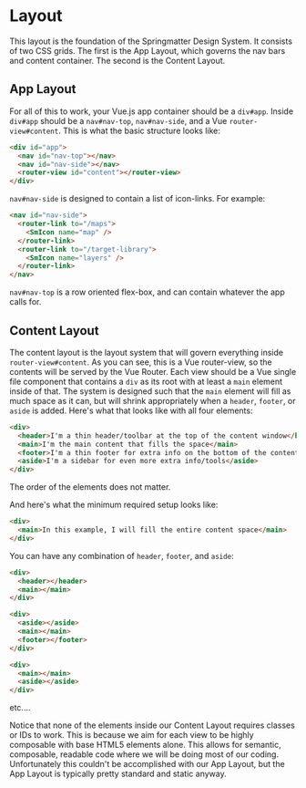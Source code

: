 # Layout
This layout is the foundation of the Springmatter Design System. It consists of two CSS grids. The first is the App Layout, which governs the nav bars and content container. The second is the Content Layout.

## App Layout

For all of this to work, your Vue.js app container should be a `div#app`. Inside `div#app` should be a `nav#nav-top`, `nav#nav-side`, and a Vue `router-view#content`. This is what the basic structure looks like:

```html
<div id="app">
  <nav id="nav-top"></nav>
  <nav id="nav-side"></nav>
  <router-view id="content"></router-view>
</div>
```

`nav#nav-side` is designed to contain a list of icon-links. For example:

```html
<nav id="nav-side">
  <router-link to="/maps">
    <SmIcon name="map" />
  </router-link>
  <router-link to="/target-library">
    <SmIcon name="layers" />
  </router-link>
</nav>
```

`nav#nav-top` is a row oriented flex-box, and can contain whatever the app calls for.

## Content Layout

The content layout is the layout system that will govern everything inside `router-view#content`. As you can see, this is a Vue router-view, so the contents will be served by the Vue Router. Each view should be a Vue single file component that contains a `div` as its root with at least a `main` element inside of that. The system is designed such that the `main` element will fill as much space as it can, but will shrink appropriately when a `header`, `footer`, or `aside` is added. Here's what that looks like with all four elements:

```html
<div>
  <header>I'm a thin header/toolbar at the top of the content window</header>
  <main>I'm the main content that fills the space</main>
  <footer>I'm a thin footer for extra info on the bottom of the content window</footer>
  <aside>I'm a sidebar for even more extra info/tools</aside>
</div>
```

The order of the elements does not matter. 

And here's what the minimum required setup looks like:

```html
<div>
  <main>In this example, I will fill the entire content space</main>
</div>
```

You can have any combination of `header`, `footer`, and `aside`:

```html
<div>
  <header></header>
  <main></main>
</div>
```

```html
<div>
  <aside></aside>
  <main></main>
  <footer></footer>
</div>
```

```html
<div>
  <main></main>
  <aside></aside>
</div>
```

etc....


Notice that none of the elements inside our Content Layout requires classes or IDs to work. This is because we aim for each view to be highly composable with base HTML5 elements alone. This allows for semantic, composable, readable code where we will be doing most of our coding. Unfortunately this couldn't be accomplished with our App Layout, but the App Layout is typically pretty standard and static anyway.
